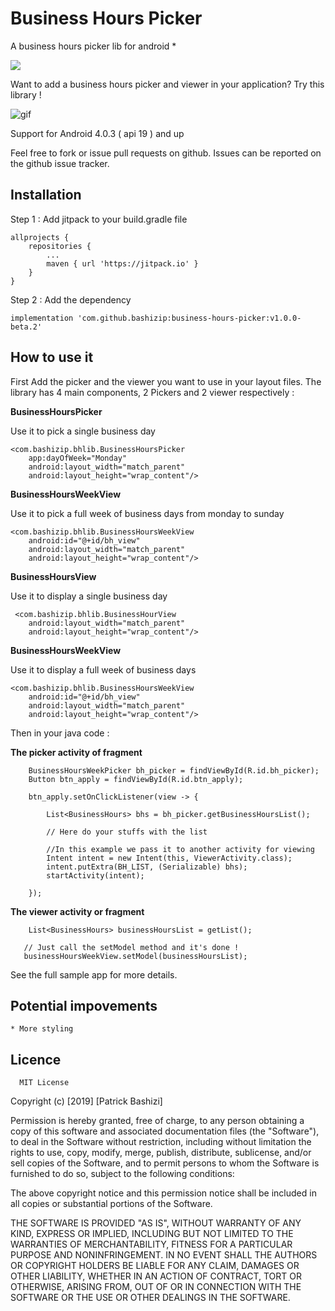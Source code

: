 # Business Hours Picker
A business hours picker lib for android *

[![](https://jitpack.io/v/bashizip/business-hours-picker.svg)](https://jitpack.io/#bashizip/business-hours-picker)

Want to add a business hours picker and viewer in your application? Try this library ! 

![gif](https://github.com/bashizip/business-hours-picker/blob/master/captures/ezgif.com-resize.gif?raw=true)


Support for Android 4.0.3 ( api 19 ) and up

Feel free to fork or issue pull requests on github. Issues can be reported on the github issue tracker.

## Installation 

Step 1 : Add jitpack to your build.gradle file

	allprojects {
		repositories {
			...
			maven { url 'https://jitpack.io' }
		}
	}
  
  Step 2 : Add the dependency
  
    implementation 'com.github.bashizip:business-hours-picker:v1.0.0-beta.2'
   
  ## How to use it 
  
   
First  Add the picker and the viewer you want to use in your layout files. The library has 4 main components,
2 Pickers and 2 viewer respectively :

**BusinessHoursPicker**

 Use it to pick a single business day

    <com.bashizip.bhlib.BusinessHoursPicker
        app:dayOfWeek="Monday"
        android:layout_width="match_parent"
        android:layout_height="wrap_content"/>
        
  **BusinessHoursWeekView**
  
  Use it to pick a full week of business days from monday to sunday


    <com.bashizip.bhlib.BusinessHoursWeekView
        android:id="@+id/bh_view"
        android:layout_width="match_parent"
        android:layout_height="wrap_content"/>
        
   **BusinessHoursView**
    
   Use it to display a single business day
    
     <com.bashizip.bhlib.BusinessHourView
        android:layout_width="match_parent"
        android:layout_height="wrap_content"/>
        
   **BusinessHoursWeekView**
     
   Use it to display a full week of business days 
    
    <com.bashizip.bhlib.BusinessHoursWeekView
        android:id="@+id/bh_view"
        android:layout_width="match_parent"
        android:layout_height="wrap_content"/>
        
  Then in your java code :
  
  **The picker activity of fragment**
  
        BusinessHoursWeekPicker bh_picker = findViewById(R.id.bh_picker);
        Button btn_apply = findViewById(R.id.btn_apply);

        btn_apply.setOnClickListener(view -> {

            List<BusinessHours> bhs = bh_picker.getBusinessHoursList();
            
            // Here do your stuffs with the list
            
            //In this example we pass it to another activity for viewing
            Intent intent = new Intent(this, ViewerActivity.class);
            intent.putExtra(BH_LIST, (Serializable) bhs);
            startActivity(intent);

        });
        
   **The viewer activity or fragment**
   
   
        List<BusinessHours> businessHoursList = getList();
       
       // Just call the setModel method and it's done !
       businessHoursWeekView.setModel(businessHoursList);



 See the full sample app for more details.

  ## Potential impovements

    * More styling


  ## Licence

      MIT License

   Copyright (c) [2019] [Patrick Bashizi]

   Permission is hereby granted, free of charge, to any person obtaining a copy
   of this software and associated documentation files (the "Software"), to deal
   in the Software without restriction, including without limitation the rights
   to use, copy, modify, merge, publish, distribute, sublicense, and/or sell
   copies of the Software, and to permit persons to whom the Software is
   furnished to do so, subject to the following conditions:

   The above copyright notice and this permission notice shall be included in all
   copies or substantial portions of the Software.

   THE SOFTWARE IS PROVIDED "AS IS", WITHOUT WARRANTY OF ANY KIND, EXPRESS OR
   IMPLIED, INCLUDING BUT NOT LIMITED TO THE WARRANTIES OF MERCHANTABILITY,
   FITNESS FOR A PARTICULAR PURPOSE AND NONINFRINGEMENT. IN NO EVENT SHALL THE
   AUTHORS OR COPYRIGHT HOLDERS BE LIABLE FOR ANY CLAIM, DAMAGES OR OTHER
   LIABILITY, WHETHER IN AN ACTION OF CONTRACT, TORT OR OTHERWISE, ARISING FROM,
   OUT OF OR IN CONNECTION WITH THE SOFTWARE OR THE USE OR OTHER DEALINGS IN THE
   SOFTWARE.
       

  

   
  
  
  
  
  

